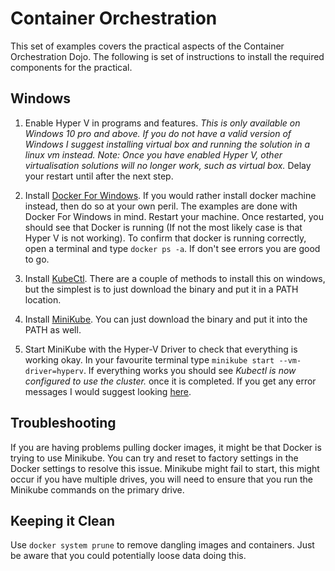# Container Orchestration

This set of examples covers the practical aspects of the Container Orchestration
Dojo. The following is set of instructions to install the required components
for the practical.

## Windows

1. Enable Hyper V in programs and features. _This is only available on Windows 10
   pro and above. If you do not have a valid version of Windows I suggest installing
   virtual box and running the solution in a linux vm instead._ *Note: Once you
   have enabled Hyper V, other virtualisation solutions will no longer work, such
   as virtual box.* Delay your restart until after the next step.

2. Install [Docker For Windows](https://www.docker.com/). If you would rather install
   docker machine instead, then do so at your own peril. The examples are done with
   Docker For Windows in mind. Restart your machine. Once restarted, you should
   see that Docker is running (If not the most likely case is that Hyper V is not
   working). To confirm that docker is running correctly, open a terminal and type
   `docker ps -a`. If don't see errors you are good to go.

3. Install [KubeCtl](https://kubernetes.io/docs/tasks/tools/install-kubectl/). There
   are a couple of methods to install this on windows, but the simplest is to just
   download the binary and put it in a PATH location.

4. Install [MiniKube](https://github.com/kubernetes/minikube/releases). You can just
   download the binary and put it into the PATH as well.

5. Start MiniKube with the Hyper-V Driver to check that everything is working okay.
   In your favourite terminal type `minikube start --vm-driver=hyperv`. If everything
   works you should see _Kubectl is now configured to use the cluster._ once it is
   completed. If you get any error messages I would suggest looking [here](www,google.com).

 ## Troubleshooting

 If you are having problems pulling docker images, it might be that Docker is trying
 to use Minikube. You can try and reset to factory settings in the Docker settings to
 resolve this issue. Minikube might fail to start, this might occur if you have multiple drives, you will need to ensure that you run the Minikube commands on the primary drive.

 ## Keeping it Clean

 Use `docker system prune` to remove dangling images and containers. Just be aware
 that you could potentially loose data doing this.
